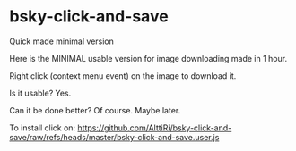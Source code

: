 # bsky-click-and-save
Quick made minimal version

Here is the MINIMAL usable version for image downloading made in 1 hour.

Right click (context menu event) on the image to download it.

Is it usable? Yes.

Can it be done better? Of course. Maybe later.

To install click on:
https://github.com/AlttiRi/bsky-click-and-save/raw/refs/heads/master/bsky-click-and-save.user.js
